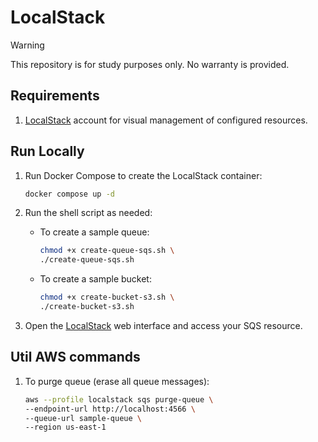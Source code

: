 # LocalStack

> [!WARNING]
> This repository is for study purposes only. No warranty is provided.

## Requirements

1. [LocalStack](https://app.localstack.cloud/sign-in) account for visual management of configured resources.

## Run Locally

1. Run Docker Compose to create the LocalStack container:

	```sh
	docker compose up -d
	```

2. Run the shell script as needed:
	
	- To create a sample queue:

		```sh
		chmod +x create-queue-sqs.sh \
		./create-queue-sqs.sh
		```
	
 	- To create a sample bucket:

		```sh
		chmod +x create-bucket-s3.sh \
		./create-bucket-s3.sh
		```

3. Open the [LocalStack](https://app.localstack.cloud/sign-in) web interface and access your SQS resource.

## Util AWS commands

1. To purge queue (erase all queue messages):

	```sh
	aws --profile localstack sqs purge-queue \
	--endpoint-url http://localhost:4566 \
	--queue-url sample-queue \
	--region us-east-1
	```